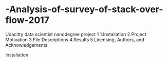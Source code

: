 # -Analysis-of-survey-of-stack-over-flow-2017
Udacitty data scientist nanodegree project 1
1.Installation
2.Project Motivation
3.File Descriptions
4.Results
5.Licensing, Authors, and Acknowledgements

Installation 
